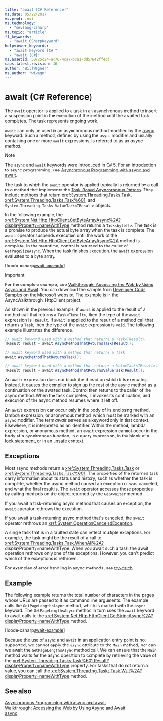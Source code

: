 ```yaml
---
title: "await (C# Reference)"
ms.date: 05/22/2017
ms.prod: .net
ms.technology: 
  - "devlang-csharp"
ms.topic: "article"
f1_keywords: 
  - "await_CSharpKeyword"
helpviewer_keywords: 
  - "await keyword [C#]"
  - "await [C#]"
ms.assetid: 50725c24-ac76-4ca7-bca1-dd57642ffedb
caps.latest.revision: 36
author: "BillWagner"
ms.author: "wiwagn"
---
```

# await (C# Reference)
The `await` operator is applied to a task in an asynchronous method to insert a suspension point in the execution of the method until the awaited task completes. The task represents ongoing work.  
  
`await` can only be used in an asynchronous method modified by the [async](../../../csharp/language-reference/keywords/async.md) keyword. Such a method, defined by using the `async` modifier and usually containing one or more `await` expressions, is referred to as an *async method*.  
  
> [!NOTE]
>  The `async` and `await` keywords were introduced in C# 5. For an introduction to async programming, see [Asynchronous Programming with async and await](../../../csharp/programming-guide/concepts/async/index.md).  
  
The task to which the `await` operator is applied typically is returned by a call to a method that implements the [Task-Based Asynchronous Pattern](../../../standard/asynchronous-programming-patterns/task-based-asynchronous-pattern-tap.md). They include methods that return <xref:System.Threading.Tasks.Task>, <xref:System.Threading.Tasks.Task%601>, and `System.Threading.Tasks.ValueTask<TResult>` objects.  

  
 In the following example, the <xref:System.Net.Http.HttpClient.GetByteArrayAsync%2A?displayProperty=nameWithType> method returns a `Task<byte[]>`. The task is a promise to produce the actual byte array when the task is complete. The `await` operator suspends execution until the work of the <xref:System.Net.Http.HttpClient.GetByteArrayAsync%2A> method is complete. In the meantime, control is returned to the caller of `GetPageSizeAsync`. When the task finishes execution, the `await` expression evaluates to a byte array.  

[!code-csharp[await-example](../../../../samples/snippets/csharp/language-reference/keywords/await/await1.cs)]  

> [!IMPORTANT]
>  For the complete example, see [Walkthrough: Accessing the Web by Using Async and Await](../../../csharp/programming-guide/concepts/async/walkthrough-accessing-the-web-by-using-async-and-await.md). You can download the sample from [Developer Code Samples](https://code.msdn.microsoft.com/Async-Sample-Accessing-the-9c10497f) on the Microsoft website. The example is in the AsyncWalkthrough_HttpClient project.  
  
As shown in the previous example, if `await` is applied to the result of a method call that returns a `Task<TResult>`, then the type of the `await` expression is `TResult`. If `await` is applied to the result of a method call that returns a `Task`, then the type of the `await` expression is `void`. The following example illustrates the difference.  
  
```csharp  
// await keyword used with a method that returns a Task<TResult>.  
TResult result = await AsyncMethodThatReturnsTaskTResult();  
  
// await keyword used with a method that returns a Task.  
await AsyncMethodThatReturnsTask();  

// await keyword used with a method that returns a ValueTask<TResult>.
TResult result = await AsyncMethodThatReturnsValueTaskTResult();
```  
  
An `await` expression does not block the thread on which it is executing. Instead, it causes the compiler to sign up the rest of the async method as a continuation on the awaited task. Control then returns to the caller of the async method. When the task completes, it invokes its continuation, and execution of the async method resumes where it left off.  
  
An `await` expression can occur only in the body of its enclosing method, lambda expression, or anonymous method, which must be marked with an `async` modifier. The term *await* serves as a keyword only in that context. Elsewhere, it is interpreted as an identifier. Within the method, lambda expression, or anonymous method, an `await` expression cannot occur in the body of a synchronous function, in a query expression, in the block of a [lock statement](../../../csharp/language-reference/keywords/lock-statement.md), or in an [unsafe](../../../csharp/language-reference/keywords/unsafe.md) context.  
  
## Exceptions  
Most async methods return a <xref:System.Threading.Tasks.Task> or <xref:System.Threading.Tasks.Task%601>. The properties of the returned task carry information about its status and history, such as whether the task is complete, whether the async method caused an exception or was canceled, and what the final result is. The `await` operator accesses those properties by calling methods on the object returned by the `GetAwaiter` method.  
  
If you await a task-returning async method that causes an exception, the `await` operator rethrows the exception.  
  
If you await a task-returning async method that's canceled, the `await` operator rethrows an <xref:System.OperationCanceledException>.  
  
A single task that is in a faulted state can reflect multiple exceptions. For example, the task might be the result of a call to <xref:System.Threading.Tasks.Task.WhenAll%2A?displayProperty=nameWithType>. When you await such a task, the await operation rethrows only one of the exceptions. However, you can't predict which of the exceptions is rethrown.  
  
For examples of error handling in async methods, see [try-catch](../../../csharp/language-reference/keywords/try-catch.md).  
  
## Example  
The following example returns the total number of characters in the pages whose URLs are passed to it as command line arguments. The example calls the `GetPageLengthsAsync` method, which is marked with the `async` keyword. The `GetPageLengthsAsync` method in turn uses the `await` keyword to await calls to the <xref:System.Net.Http.HttpClient.GetStringAsync%2A?displayProperty=nameWithType> method.  

[!code-csharp[await-example](../../../../samples/snippets/csharp/language-reference/keywords/await/await2.cs)]  

Because the use of `async` and `await` in an application entry point is not supported, we cannot apply the `async` attribute to the `Main` method, nor can we await the `GetPageLengthsAsync` method call. We can ensure that the `Main` method waits for the async operation to complete by retrieving the value of the <xref:System.Threading.Tasks.Task%601.Result?displayProperty=nameWithType> property. For tasks that do not return a value, you can call the <xref:System.Threading.Tasks.Task.Wait%2A?displayProperty=nameWithType> method. 

## See also  
[Asynchronous Programming with async and await](../../../csharp/programming-guide/concepts/async/index.md)   
[Walkthrough: Accessing the Web by Using Async and Await](../../../csharp/programming-guide/concepts/async/walkthrough-accessing-the-web-by-using-async-and-await.md)   
[async](../../../csharp/language-reference/keywords/async.md)
